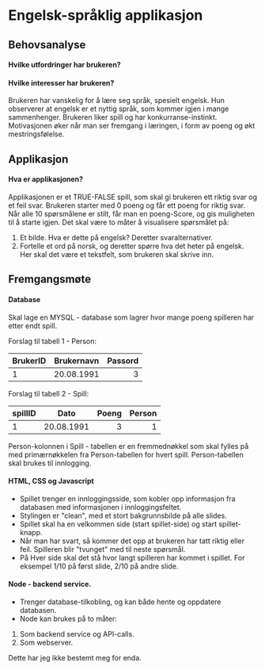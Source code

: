 # Engelsk-språklig applikasjon

## Behovsanalyse

#### Hvilke utfordringer har brukeren?
#### Hvilke interesser har brukeren?

Brukeren har vanskelig for å lære seg språk, spesielt engelsk.
Hun observerer at engelsk er et nyttig språk, som kommer igjen i mange sammenhenger.
Brukeren liker spill og har konkurranse-instinkt. Motivasjonen øker når man ser fremgang i læringen, i form av poeng og økt mestringsfølelse.

## Applikasjon

#### Hva er applikasjonen?

Applikasjonen er et TRUE-FALSE spill, som skal gi brukeren ett riktig svar og et feil svar.
Brukeren starter med 0 poeng og får ett poeng for riktig svar.
Når alle 10 spørsmålene er stilt, får man en poeng-Score, og gis muligheten til å starte igjen.
Det skal være to måter å visualisere spørsmålet på:

1. Et bilde. Hva er dette på engelsk? Deretter svaralternativer.
2. Fortelle et ord på norsk, og deretter spørre hva det heter på engelsk.
Her skal det være et tekstfelt, som brukeren skal skrive inn.

## Fremgangsmøte

#### Database

Skal lage en MYSQL - database som lagrer hvor mange poeng spilleren har etter endt spill.

  Forslag til tabell 1 - Person:

  | BrukerID       | Brukernavn    | Passord |
  | -------------- |:-------------:| -------:|
  | 1              | 20.08.1991    | 3       |

  Forslag til tabell 2 - Spill:

  | spillID        | Dato          | Poeng | Person |
  | -------------- |:-------------:| -----:| -----: |
  | 1              | 20.08.1991    | 3     | 1      |

  Person-kolonnen i Spill - tabellen er en fremmednøkkel som skal fylles
  på med primærnøkkelen fra Person-tabellen for hvert spill.
  Person-tabellen skal brukes til innlogging.

#### HTML, CSS og Javascript

- Spillet trenger en innloggingsside, som kobler opp informasjon fra databasen
med informasjonen i innloggingsfeltet.
- Stylingen er "clean", med et stort bakgrunnsbilde på alle slides.
- Spillet skal ha en velkommen side (start spillet-side) og start spillet-knapp.
- Når man har svart, så kommer det opp at brukeren har tatt riktig eller feil.
Spilleren blir "tvunget" med til neste spørsmål.
- På Hver side skal det stå hvor langt spilleren har kommet i spillet.
For eksempel 1/10 på først slide, 2/10 på andre slide.

#### Node - backend service.

- Trenger database-tilkobling, og kan både hente og oppdatere databasen.
- Node kan brukes på to måter:
1. Som backend service og API-calls.
2. Som webserver.

Dette har jeg ikke bestemt meg for enda.
